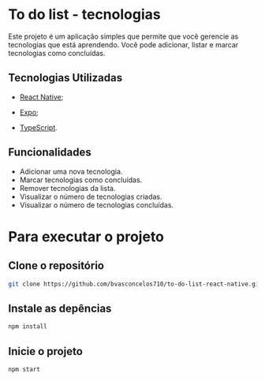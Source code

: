 # To do list - tecnologias

Este projeto é um aplicação simples que permite que você gerencie as tecnologias que está aprendendo. Você pode adicionar, listar e marcar tecnologias como concluídas.

## Tecnologias Utilizadas

- [React Native](https://reactnative.dev/);

- [Expo](https://expo.dev/);

- [TypeScript](https://www.typescriptlang.org/).

## Funcionalidades

- Adicionar uma nova tecnologia.
- Marcar tecnologias como concluídas.
- Remover tecnologias da lista.
- Visualizar o número de tecnologias criadas.
- Visualizar o número de tecnologias concluídas.

# Para executar o projeto

## Clone o repositório

```bash
git clone https://github.com/bvasconcelos710/to-do-list-react-native.git
```

## Instale as depências

```bash
npm install
```

## Inicie o projeto

```bash
npm start
```
